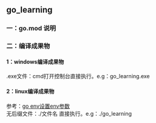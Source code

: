 ## go_learning
### 一：go.mod 说明

### 二：编译成果物
#### 1：windows编译成果物  
.exe文件：cmd打开控制台直接执行。e.g：go_learning.exe  
#### 2：linux编译成果物  
参考：[go env设置env参数](https://juejin.im/post/6844903986529566728)  
无后缀文件：./文件名 直接执行。e.g：./go_learning  


